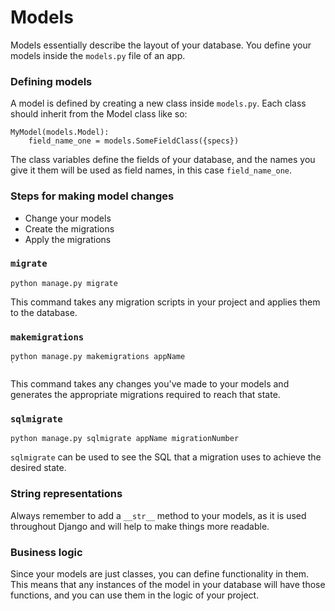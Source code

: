 # Models

Models essentially describe the layout of your database. You define your models inside the `models.py` file of an app.

### Defining models

A model is defined by creating a new class inside `models.py`. Each class should inherit from the Model class like so:

```text
MyModel(models.Model):
    field_name_one = models.SomeFieldClass({specs})
```

The class variables define the fields of your database, and the names you give it them will be used as field names, in this case `field_name_one`.

### Steps for making model changes

* Change your models
* Create the migrations
* Apply the migrations

### `migrate`

```text
python manage.py migrate
```

This command takes any migration scripts in your project and applies them to the database.

### `makemigrations`

```text
python manage.py makemigrations appName
`
```

This command takes any changes you've made to your models and generates the appropriate migrations required to reach that state.

### `sqlmigrate`

```text
python manage.py sqlmigrate appName migrationNumber
```

`sqlmigrate` can be used to see the SQL that a migration uses to achieve the desired state.

### String representations

Always remember to add a `__str__` method to your models, as it is used throughout Django and will help to make things more readable.

### Business logic

Since your models are just classes, you can define functionality in them. This means that any instances of the model in your database will have those functions, and you can use them in the logic of your project.

